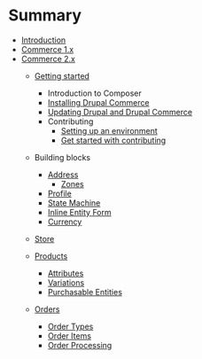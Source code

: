 # Summary

* [Introduction](README.md)
* [Commerce 1.x](v1/README.md)
* [Commerce 2.x](v2/README.md)
  * [Getting started](v2/getting-started.md)
    * Introduction to Composer
    * [Installing Drupal Commerce](v2/getting-started/install.md)
    * [Updating Drupal and Drupal Commerce](v2/update.md)
    * Contributing
        * [Setting up an environment](v2/contributing/development-environment.md)
        * [Get started with contributing](v2/contributing/developing.md)

  * Building blocks
    * [Address](v2/building-blocks/address/README.md)
      * [Zones](v2/building-blocks/address/zones.md)
    * [Profile](v2/building-blocks/profile.md)
    * [State Machine](v2/building-blocks/state-machine.md)
    * [Inline Entity Form](v2/building-blocks/ief.md)
    * [Currency](v2/building-blocks/currency.md)

  * [Store](v2/store.md)

  * [Products](v2/product/index.md)
    * [Attributes](v2/product/product-attributes.md)
    * [Variations](v2/product/products.md)
    * [Purchasable Entities](v2/product/purchasable-entities.md)

  * [Orders](v2/orders/index.md)
    * [Order Types](v2/orders/order-types.md)
    * [Order Items](v2/orders/order-items.md)
    * [Order Processing](v2/orders/order-processing.md)



